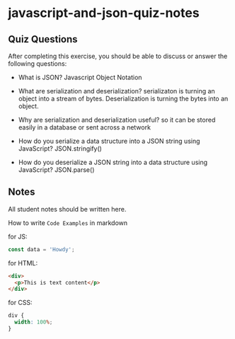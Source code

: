 # javascript-and-json-quiz-notes

## Quiz Questions

After completing this exercise, you should be able to discuss or answer the following questions:

- What is JSON?
  Javascript Object Notation

- What are serialization and deserialization?
  serializaton is turning an object into a stream of bytes. Deserialization is turning the bytes into an object.

- Why are serialization and deserialization useful?
  so it can be stored easily in a database or sent across a network

- How do you serialize a data structure into a JSON string using JavaScript?
  JSON.stringify()

- How do you deserialize a JSON string into a data structure using JavaScript?
  JSON.parse()

## Notes

All student notes should be written here.

How to write `Code Examples` in markdown

for JS:

```javascript
const data = 'Howdy';
```

for HTML:

```html
<div>
  <p>This is text content</p>
</div>
```

for CSS:

```css
div {
  width: 100%;
}
```

